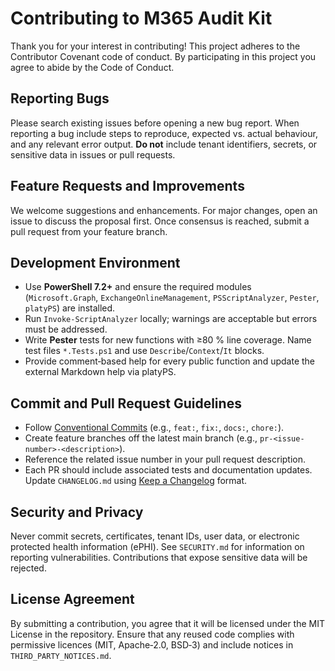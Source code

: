 # Contributing to M365 Audit Kit

Thank you for your interest in contributing! This project adheres to the Contributor Covenant code of conduct. By participating in this project you agree to abide by the Code of Conduct.

## Reporting Bugs

Please search existing issues before opening a new bug report. When reporting a bug include steps to reproduce, expected vs. actual behaviour, and any relevant error output. **Do not** include tenant identifiers, secrets, or sensitive data in issues or pull requests.

## Feature Requests and Improvements

We welcome suggestions and enhancements. For major changes, open an issue to discuss the proposal first. Once consensus is reached, submit a pull request from your feature branch.

## Development Environment

- Use **PowerShell 7.2+** and ensure the required modules (`Microsoft.Graph`, `ExchangeOnlineManagement`, `PSScriptAnalyzer`, `Pester`, `platyPS`) are installed.
- Run `Invoke-ScriptAnalyzer` locally; warnings are acceptable but errors must be addressed.
- Write **Pester** tests for new functions with ≥80 % line coverage. Name test files `*.Tests.ps1` and use `Describe`/`Context`/`It` blocks.
- Provide comment‑based help for every public function and update the external Markdown help via platyPS.

## Commit and Pull Request Guidelines

- Follow [Conventional Commits](https://www.conventionalcommits.org/) (e.g., `feat:`, `fix:`, `docs:`, `chore:`).
- Create feature branches off the latest main branch (e.g., `pr-<issue-number>-<description>`).
- Reference the related issue number in your pull request description.
- Each PR should include associated tests and documentation updates. Update `CHANGELOG.md` using [Keep a Changelog](https://keepachangelog.com/) format.

## Security and Privacy

Never commit secrets, certificates, tenant IDs, user data, or electronic protected health information (ePHI). See `SECURITY.md` for information on reporting vulnerabilities. Contributions that expose sensitive data will be rejected.

## License Agreement

By submitting a contribution, you agree that it will be licensed under the MIT License in the repository. Ensure that any reused code complies with permissive licences (MIT, Apache‑2.0, BSD‑3) and include notices in `THIRD_PARTY_NOTICES.md`.
